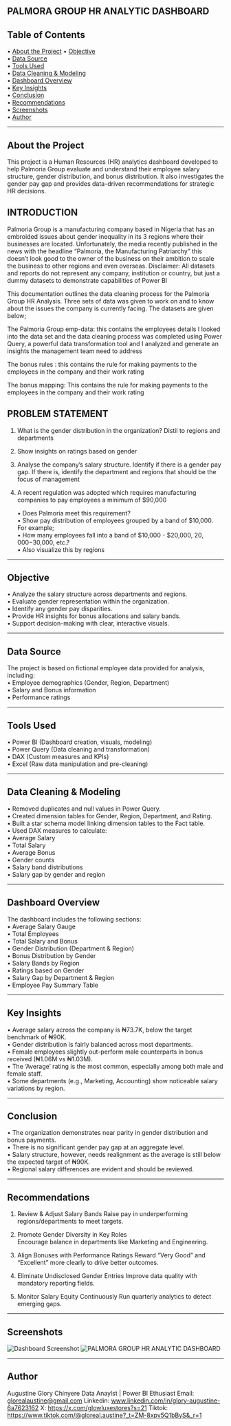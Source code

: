 ## PALMORA GROUP HR ANALYTIC DASHBOARD


## Table of Contents

• [About the Project](#about-the-project) 
• [Objective](#objective)  
• [Data Source](#data-source)  
• [Tools Used](#tools-used)  
• [Data Cleaning & Modeling](#data-cleaning--modeling)  
• [Dashboard Overview](#dashboard-overview)  
• [Key Insights](#key-insights)  
• [Conclusion](#conclusion)  
• [Recommendations](#recommendations)  
• [Screenshots](#screenshots)  
• [Author](#author)

---

## About the Project

This project is a Human Resources (HR) analytics dashboard developed to help Palmoria Group evaluate and understand their employee salary structure, gender distribution, and bonus distribution. It also investigates the gender pay gap and provides data-driven recommendations for strategic HR decisions.

## INTRODUCTION 

Palmoria Group is a manufacturing company based in Nigeria that has an embroided issues about gender inequality in its 3 regions where their businesses are located. Unfortunately, the media recently published in the news with the headline “Palmoria, the Manufacturing Patriarchy” this doesn’t look good to the owner of the business on their ambition to scale the business to other regions and even overseas. Disclaimer: All datasets and reports do not represent any company, institution or country, but just a dummy datasets to demonstrate capabilities of Power BI

This documentation outlines the data cleaning process for the Palmoria Group HR Analysis. Three sets of data was given to work on and to know about the issues the company is currently facing. The datasets are given below;

The Palmoria Group emp-data: this contains the employees details I looked into the data set and the data cleaning process was completed using Power Query, a powerful data transformation tool and I analyzed and generate an insights the management team need to address

The bonus rules : this contains the rule for making payments to the employees in the company and their work rating

The bonus mapping: This contains the rule for making payments to the employees in the company and their work rating

## PROBLEM STATEMENT

1. What is the gender distribution in the organization? Distil to regions and departments

2. Show insights on ratings based on gender

3. Analyse the company’s salary structure. Identify if there is a gender pay gap. If there is, identify the department and regions that should be the focus of management

4. A recent regulation was adopted which requires manufacturing companies to pay employees a minimum of $90,000

   • Does Palmoria meet this requirement?  
   • Show pay distribution of employees grouped by a band of $10,000. For example;  
   • How many employees fall into a band of $10,000 - $20,000, $20,000 -$30,000, etc.?  
   • Also visualize this by regions

---

## Objective

• Analyze the salary structure across departments and regions.  
• Evaluate gender representation within the organization.  
• Identify any gender pay disparities.  
• Provide HR insights for bonus allocations and salary bands.  
• Support decision-making with clear, interactive visuals.

---

## Data Source

The project is based on fictional employee data provided for analysis, including:  
• Employee demographics (Gender, Region, Department)  
• Salary and Bonus information  
• Performance ratings

---

## Tools Used

• Power BI (Dashboard creation, visuals, modeling)  
• Power Query (Data cleaning and transformation)  
• DAX (Custom measures and KPIs)  
• Excel (Raw data manipulation and pre-cleaning)

---

## Data Cleaning & Modeling

• Removed duplicates and null values in Power Query.  
• Created dimension tables for Gender, Region, Department, and Rating.  
• Built a star schema model linking dimension tables to the Fact table.  
• Used DAX measures to calculate:  
  • Average Salary  
  • Total Salary  
  • Average Bonus  
  • Gender counts  
  • Salary band distributions  
  • Salary gap by gender and region

---

## Dashboard Overview

The dashboard includes the following sections:  
• Average Salary Gauge  
• Total Employees  
• Total Salary and Bonus  
• Gender Distribution (Department & Region)  
• Bonus Distribution by Gender  
• Salary Bands by Region  
• Ratings based on Gender  
• Salary Gap by Department & Region  
• Employee Pay Summary Table

---

## Key Insights

• Average salary across the company is ₦73.7K, below the target benchmark of ₦90K.  
• Gender distribution is fairly balanced across most departments.  
• Female employees slightly out-perform male counterparts in bonus received (₦1.06M vs ₦1.03M).  
• The ‘Average’ rating is the most common, especially among both male and female staff.  
• Some departments (e.g., Marketing, Accounting) show noticeable salary variations by region.

---

## Conclusion

• The organization demonstrates near parity in gender distribution and bonus payments.  
• There is no significant gender pay gap at an aggregate level.  
• Salary structure, however, needs realignment as the average is still below the expected target of ₦90K.  
• Regional salary differences are evident and should be reviewed.

---

## Recommendations

1. Review & Adjust Salary Bands 
   Raise pay in underperforming regions/departments to meet targets.

2. Promote Gender Diversity in Key Roles  
   Encourage balance in departments like Marketing and Engineering.

3. Align Bonuses with Performance Ratings 
   Reward “Very Good” and “Excellent” more clearly to drive better outcomes.

4. Eliminate Undisclosed Gender Entries 
   Improve data quality with mandatory reporting fields.

5. Monitor Salary Equity Continuously 
   Run quarterly analytics to detect emerging gaps.

---

## Screenshots

![Dashboard Screenshot](images/dashboard.png)
![PALMORA GROUP HR ANALYTIC DASHBOARD](https://github.com/user-attachments/assets/5067d7fe-b4f8-4e85-9f36-cfa897ff4624)

---

## Author

Augustine Glory Chinyere
Data Anaylst | Power BI Ethusiast
Email:    glorealaustine@gmail.com
Linkedin: www.linkedin.com/in/glory-augustine-6a7623162
X:        https://x.com/glowluxestores?s=21
Tiktok:   https://www.tiktok.com/@gloreal.austine?_t=ZM-8xpv5Q1bByS&_r=1



